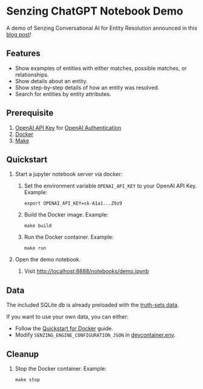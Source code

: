 # Senzing ChatGPT Notebook Demo

A demo of Senzing Conversational AI for Entity Resolution announced in this [blog post](https://senzing.com/first-conversational-ai-for-entity-resolution/)!

## Features

- Show examples of entities with either matches, possible matches, or relationships.
- Show details about an entity.
- Show step-by-step details of how an entity was resolved.
- Search for entities by entity attributes.

## Prerequisite

1. [OpenAI API Key](https://platform.openai.com/account/api-keys) for
   [OpenAI Authentication](https://platform.openai.com/docs/api-reference/authentication)
1. [Docker](https://github.com/Senzing/knowledge-base/blob/main/WHATIS/docker.md)
1. [Make](https://github.com/Senzing/knowledge-base/blob/main/WHATIS/make.md)

## Quickstart

1. Start a jupyter notebook server via docker:

    1. Set the environment variable `OPENAI_API_KEY` to your OpenAI API Key.
       Example:

        ```console
        export OPENAI_API_KEY=sk-A1a1...Z9z9
        ```

    1. Build the Docker image.
       Example:

        ```console
        make build
        ```

    1. Run the Docker container.
       Example:

        ```console
        make run
        ```

1. Open the demo notebook.
    1. Visit [http://localhost:8888/notebooks/demo.ipynb](http://localhost:8888/notebooks/demo.ipynb)

## Data

The included SQLite db is already preloaded with the [truth-sets data](https://github.com/Senzing/truth-sets).

If you want to use your own data, you can either:

- Follow the [Quickstart for Docker](https://senzing.zendesk.com/hc/en-us/articles/12938524464403-Quickstart-For-Docker) guide.
- Modify `SENZING_ENGINE_CONFIGURATION_JSON` in [devcontainer.env](https://github.com/kakugawa/senzing-entity-resolution-plugin/blob/main/.devcontainer/devcontainer.env).

## Cleanup

1. Stop the Docker container.
   Example:

    ```console
    make stop
    ```
